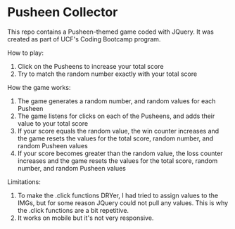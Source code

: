 # Pusheen Collector
This repo contains a Pusheen-themed game coded with JQuery. It was created as part of UCF's Coding Bootcamp program.

How to play:
1. Click on the Pusheens to increase your total score
2. Try to match the random number exactly with your total score

How the game works:
1. The game generates a random number, and random values for each Pusheen
2. The game listens for clicks on each of the Pusheens, and adds their value to your total score
3. If your score equals the random value, the win counter increases and the game resets the values for the total score, random number, and random Pusheen values
4. If your score becomes greater than the random value, the loss counter increases and the game resets the values for the total score, random number, and random Pusheen values

Limitations:
1. To make the .click functions DRYer, I had tried to assign values to the IMGs, but for some reason JQuery could not pull any values. This is why the .click functions are a bit repetitive.
2. It works on mobile but it's not very responsive.

